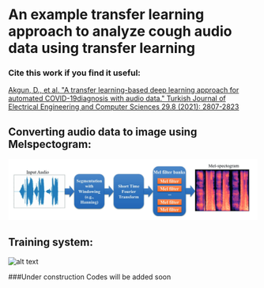 # An example transfer learning approach to analyze cough audio data using transfer learning

### Cite this work if you find it useful:
[Akgun, D., et al. "A transfer learning-based deep learning approach for automated COVID-19diagnosis with audio data." Turkish Journal of Electrical Engineering and Computer Sciences 29.8 (2021): 2807-2823](https://www.researchgate.net/publication/355665145_A_transfer_learning-based_deep_learning_approach_for_automated_COVID-19_diagnosis_with_audio_data)

## Converting audio data to image using Melspectogram:

![alt text](images/audio_to_image.jpg)


## Training system:

![alt text](system.jpg)



###Under construction
Codes will be added soon

